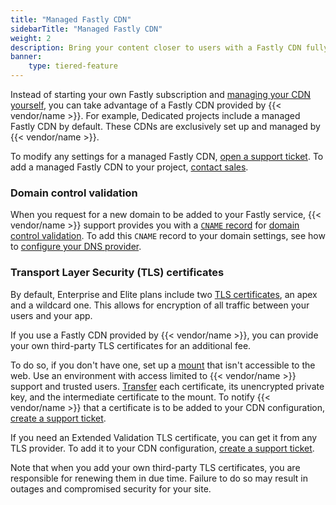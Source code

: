 ```yaml
---
title: "Managed Fastly CDN"
sidebarTitle: "Managed Fastly CDN"
weight: 2
description: Bring your content closer to users with a Fastly CDN fully managed by {{< vendor/name >}}.
banner: 
    type: tiered-feature
---
```


Instead of starting your own Fastly subscription and [managing your CDN yourself](./fastly.md),
you can take advantage of a Fastly CDN provided by {{< vendor/name >}}.
For example, Dedicated projects include a managed Fastly CDN by default.
These CDNs are exclusively set up and managed by {{< vendor/name >}}.

To modify any settings for a managed Fastly CDN,
[open a support ticket](https://console.platform.sh/-/users/~/tickets/open).
To add a managed Fastly CDN to your project,
[contact sales](https://platform.sh/contact/).

### Domain control validation

When you request for a new domain to be added to your Fastly service,
{{< vendor/name >}} support provides you with a [`CNAME` record](../../domains/steps/dns.md) for [domain control validation](../troubleshoot.md#ownership-verification).
To add this `CNAME` record to your domain settings,
see how to [configure your DNS provider](../steps/_index.md#3-configure-your-dns-provider).

### Transport Layer Security (TLS) certificates

By default, Enterprise and Elite plans include two [TLS certificates](../../other/glossary.md#transport-layer-security-tls),
an apex and a wildcard one.
This allows for encryption of all traffic between your users and your app.

If you use a Fastly CDN provided by {{< vendor/name >}},
you can provide your own third-party TLS certificates for an additional fee.

To do so, if you don't have one, 
set up a [mount](../../create-apps/app-reference.md#mounts) that isn't accessible to the web.
Use an environment with access limited to {{< vendor/name >}} support and trusted users.
[Transfer](../../development/file-transfer.md) each certificate, its unencrypted private key, 
and the intermediate certificate to the mount.
To notify {{< vendor/name >}} that a certificate is to be added to your CDN configuration,
[create a support ticket](../../overview/get-support.md#create-a-support-ticket).

If you need an Extended Validation TLS certificate,
you can get it from any TLS provider.
To add it to your CDN configuration, [create a support ticket](../../overview/get-support.md#create-a-support-ticket).

Note that when you add your own third-party TLS certificates,
you are responsible for renewing them in due time.
Failure to do so may result in outages and compromised security for your site.